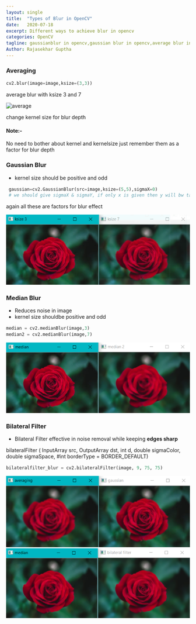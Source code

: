 ```yaml
---
layout: single
title:  "Types of Blur in OpenCV"
date:   2020-07-18
excerpt: Different ways to achieve blur in opencv
categories: OpenCV
tagline: gaussianblur in opencv,gaussian blur in opencv,average blur in opencv,bilateral filters in opencv,blur types in opencv,different types of blur in opencv
Author: Rajasekhar Guptha
---
```


### Averaging
```python
cv2.blur(image=image,ksize=(3,3))
```
average blur with ksize 3 and 7

![average]({{site.basurl}}/assets/images/avgkernel.png)

change kernel size for blur depth

#### Note:- 
No need to bother about kernel and kernelsize just remember them as a factor for blur depth

### Gaussian Blur
+ kernel size should be positive and odd
```python
 gaussian=cv2.GaussianBlur(src=image,ksize=(5,5),sigmaX=0)
 # we should give sigmaX & sigmaY, if only x is given then y will bw taken same as of x
```
again all these are factors for blur effect

![gaussian](/assets/images/gauss.png)


### Median Blur
+ Reduces noise in image
+ kernel size shouldbe positive and odd

```python
median = cv2.medianBlur(image,3)
median2 = cv2.medianBlur(image,7)
```
![median](/assets/images/median.png)

### Bilateral Filter
+ Bilateral Filter effective in noise removal while keeping **edges sharp**

bilateralFilter	(	InputArray 	src,
OutputArray dst,
int d,
double sigmaColor,
double	sigmaSpace,
#int borderType = BORDER_DEFAULT)
```python
bilateralfilter_blur = cv2.bilateralFilter(image, 9, 75, 75)
```

![types1](/assets/images/avggaussian.png)
![types2](/assets/images/medbilateal.png)
